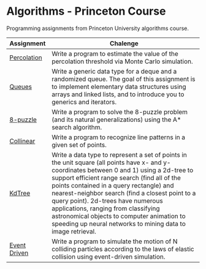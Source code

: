 # Algorithms - Princeton Course
Programming assignments from Princeton University algorithms course.


Assignment                    | Chalenge
:-----------------------------|------------
[Percolation](percolation)    | Write a program to estimate the value of the percolation threshold via Monte Carlo simulation.
[Queues](queues)              | Write a generic data type for a deque and a randomized queue. The goal of this assignment is to implement elementary data structures using arrays and linked lists, and to introduce you to generics and iterators.
[8-puzzle](8puzzle)           | Write a program to solve the 8-puzzle problem (and its natural generalizations) using the A* search algorithm.
[Collinear](collinear)        | Write a program to recognize line patterns in a given set of points.
[KdTree](kdtree)              | Write a data type to represent a set of points in the unit square (all points have x- and y-coordinates between 0 and 1) using a 2d-tree to support efficient range search (find all of the points contained in a query rectangle) and nearest-neighbor search (find a closest point to a query point). 2d-trees have numerous applications, ranging from classifying astronomical objects to computer animation to speeding up neural networks to mining data to image retrieval.
[Event Driven](event-driven)  | Write a program to simulate the motion of N colliding particles according to the laws of elastic collision using event-driven simulation.
